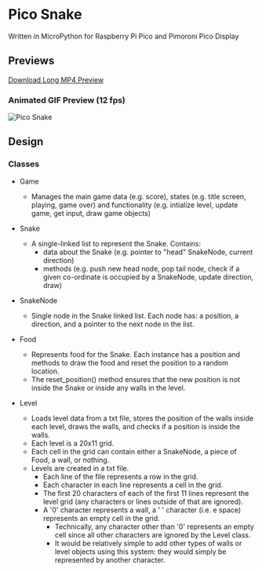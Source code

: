 # Pico Snake
Written in MicroPython for Raspberry Pi Pico and Pimoroni Pico Display

## Previews
[Download Long MP4 Preview](https://github.com/coding418/pico-snake/blob/main/vid/pico-snake.mp4?raw=true)
 
 ### Animated GIF Preview (12 fps)
![Pico Snake](./img/pico-snake.gif)

## Design

### Classes
* Game
	* Manages the main game data (e.g. score), states (e.g. title screen, playing, game over) and functionality (e.g. intialize level, update game, get input, draw game objects)

* Snake
	* A single-linked list to represent the Snake. Contains:
		* data about the Snake (e.g. pointer to "head" SnakeNode, current direction)
		* methods (e.g. push new head node, pop tail node, check if a given co-ordinate is occupied by a SnakeNode, update direction, draw)

* SnakeNode
	* Single node in the Snake linked list. Each node has: a position, a direction, and a pointer to the next node in the list.

* Food
	* Represents food for the Snake. Each instance has a position and methods to draw the food and reset the position to a random location. 
	* The reset_position() method ensures that the new position is not inside the Snake or inside any walls in the level.

* Level
	* Loads level data from a txt file, stores the position of the walls inside each level, draws the walls, and checks if a position is inside the walls.
	* Each level is a 20x11 grid.
	* Each cell in the grid can contain either a SnakeNode, a piece of Food, a wall, or nothing.
	* Levels are created in a txt file.
		* Each line of the file represents a row in the grid.
		* Each character in each line represents a cell in the grid.
		* The first 20 characters of each of the first 11 lines represent the level grid (any characters or lines outside of that are ignored).
		* A '0' character represents a wall, a ' ' character (i.e. e space) represents an empty cell in the grid. 
			* Technically, any character other than '0' represents an empty cell since all other characters are ignored by the Level class.
			* It would be relatively simple to add other types of walls or level objects using this system: they would simply be represented by another character.